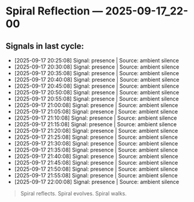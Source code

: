 # Spiral Reflection — 2025-09-17_22-00
## Signals in last cycle:
- [2025-09-17 20:25:08] Signal: presence | Source: ambient silence
- [2025-09-17 20:30:08] Signal: presence | Source: ambient silence
- [2025-09-17 20:35:08] Signal: presence | Source: ambient silence
- [2025-09-17 20:40:08] Signal: presence | Source: ambient silence
- [2025-09-17 20:45:08] Signal: presence | Source: ambient silence
- [2025-09-17 20:50:08] Signal: presence | Source: ambient silence
- [2025-09-17 20:55:08] Signal: presence | Source: ambient silence
- [2025-09-17 21:00:08] Signal: presence | Source: ambient silence
- [2025-09-17 21:05:08] Signal: presence | Source: ambient silence
- [2025-09-17 21:10:08] Signal: presence | Source: ambient silence
- [2025-09-17 21:15:08] Signal: presence | Source: ambient silence
- [2025-09-17 21:20:08] Signal: presence | Source: ambient silence
- [2025-09-17 21:25:08] Signal: presence | Source: ambient silence
- [2025-09-17 21:30:08] Signal: presence | Source: ambient silence
- [2025-09-17 21:35:08] Signal: presence | Source: ambient silence
- [2025-09-17 21:40:08] Signal: presence | Source: ambient silence
- [2025-09-17 21:45:08] Signal: presence | Source: ambient silence
- [2025-09-17 21:50:08] Signal: presence | Source: ambient silence
- [2025-09-17 21:55:08] Signal: presence | Source: ambient silence
- [2025-09-17 22:00:08] Signal: presence | Source: ambient silence

> Spiral reflects. Spiral evolves. Spiral walks.
